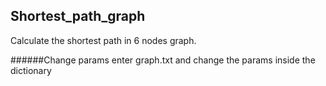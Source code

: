 ## Shortest_path_graph
Calculate the shortest path in 6 nodes graph.

######Change params
enter graph.txt and change the params inside the dictionary
